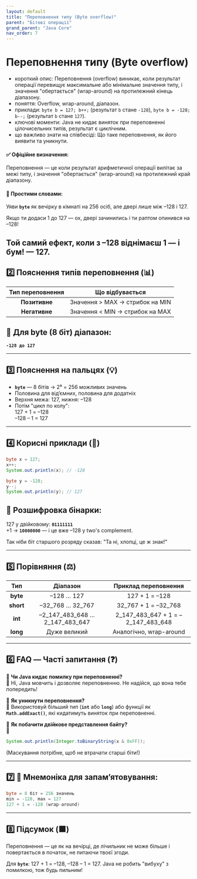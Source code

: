 ```yaml
---
layout: default
title: "Переповнення типу (Byte overflow)"
parent: "Бітові операції"
grand_parent: "Java Core"
nav_order: 7
---
```


# Переповнення типу (Byte overflow)

*   короткий опис: Переповнення (overflow) виникає, коли результат операції перевищує максимальне або мінімальне значення типу, і значення "обертається" (wrap-around) на протилежний кінець діапазону.
*   поняття: Overflow, wrap-around, діапазон.
*   приклади: `byte b = 127; b++;` (результат `b` стане `-128`), `byte b = -128; b--;` (результат `b` стане `127`).
*   ключові моменти: Java не кидає виняток при переповненні цілочисельних типів, результат є циклічним.
*   що важливо знати на співбесіді: Що таке переповнення, як його виявити та уникнути.

#### **✅ Офіційне визначення:**

Переповнення — це коли результат арифметичної операції вилітає за межі типу, і значення "обертається" (wrap-around) на протилежний край діапазону.

#### **🧠 Простими словами:**

Уяви **`byte`** як вечірку в кімнаті на 256 осіб, але двері лише між –128 і 127\.

Якщо ти додаси 1 до 127 — ох, двері зачинились і ти раптом опинився на –128\!

Той самий ефект, коли з –128 віднімаєш 1 — і бум\! — 127\.
---

## **2️⃣ Пояснення типів переповнення (📊)**

| Тип переповнення | Що відбувається |
| :---: | :---: |
| **Позитивне** | Значення \> MAX → стрибок на MIN |
| **Негативне** | Значення \< MIN → стрибок на MAX |

## **🔸 Для byte (8 біт) діапазон:**

**`-128 до 127`**

---

## **3️⃣ Пояснення на пальцях (💡)**

* **`byte`** — 8 бітів → 2⁸ \= 256 можливих значень
* Половина для від’ємних, половина для додатніх
* Верхня межа: 127, нижня: –128
* Потім "цикл по колу":  
  127 \+ 1 \= –128  
  –128 – 1 \= 127

---

## **4️⃣ Корисні приклади (🧪)**

```java
byte x = 127;
x++;
System.out.println(x); // -128
```

```java
byte y = -128;
y--;
System.out.println(y); // 127
```

## **🔹 Розшифровка бінарки:**

127 у двійковому: **`01111111`**  
\+1 → **`10000000`** — і це вже –128 у two's complement.

Так ніби біт старшого розряду сказав: "Та ні, хлопці, це ж знак\!"

---

## **5️⃣ Порівняння (⚖️)**

| Тип | Діапазон | Приклад переповнення |
| :---: | :---: | :---: |
| **byte** | –128 … 127 | 127 \+ 1 \= –128 |
| **short** | –32\_768 … 32\_767 | 32\_767 \+ 1 \= –32\_768 |
| **int** | –2\_147\_483\_648 … 2\_147\_483\_647 | 2\_147\_483\_647 \+ 1 \= –2\_147\_483\_648 |
| **long** | Дуже великий | Аналогічно, wrap-around |

---

## **6️⃣ FAQ — Часті запитання (❓)**

🔹 **Чи Java кидає помилку при переповненні?**  
💬 Ні, Java мовчить і дозволяє переповненню. Не надійся, що вона тебе попередить\!

🔹 **Як уникнути переповнення?**  
💬 Використовуй більший тип (**`int`** або **`long`**) або функції як **`Math.addExact()`**, які кидатимуть виняток при переповненні.

🔹 **Як побачити двійкове представлення байту?**  
💬


```java
System.out.println(Integer.toBinaryString(x & 0xFF));
```

(Маскування потрібне, щоб не втрачати старші біти\!)

---

## **7️⃣ 🧠 Мнемоніка для запам’ятовування:**

```java
byte = 8 біт = 256 значень
min = -128, max = 127
127 + 1 = -128 (wrap-around)
```

---

## **8️⃣ Підсумок (🟩)**

Переповнення — це як на вечірці, де лічильник не може більше і повертається в початок, не питаючи твоєї згоди.

Для **`byte`**: 127 \+ 1 \= –128, –128 – 1 \= 127\. Java не робить "вибуху" з помилкою, тож будь пильним\!